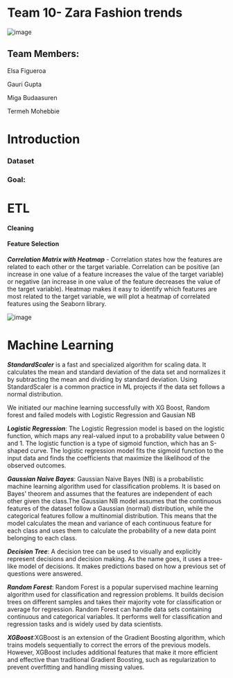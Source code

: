 # Team 10- Zara Fashion trends



![image](https://cloudinary.hbs.edu/hbsit/image/upload/s--YocdHEbD--/f_auto,c_fill,h_375,w_750,/v20200101/A17A58369E0D9FBC28574F424FBDB551.jpg)

## Team Members: 
Elsa Figueroa

Gauri Gupta

Miga Budaasuren

Termeh Mohebbie

  

# Introduction											



### Dataset



### Goal:



# ETL				


#### Cleaning 							



#### Feature Selection

***Correlation Matrix with Heatmap*** - Correlation states how the features are related to each other or the target variable. Correlation can be positive (an increase in one value of a feature increases the value of the target variable) or negative (an increase in one value of the feature decreases the value of the target variable).  Heatmap makes it easy to identify which features are most related to the target variable, we will plot a heatmap of correlated features using the Seaborn library.

![image](https://user-images.githubusercontent.com/116124534/232615274-3d7a400d-6986-4e93-9d5b-4c775a4dca63.png)


# Machine Learning


***StandardScaler*** is a fast and specialized algorithm for scaling data. It calculates the mean and standard deviation of the data set and normalizes it by subtracting the mean and dividing by standard deviation. Using StandardScaler is a common practice in ML projects if the data set follows a normal distribution.  


We initiated our machine learning successfully with XG Boost, Random forest and failed models with Logistic Regression and Gausian NB

***Logistic Regression***: The Logistic Regression model is based on the logistic function, which maps any real-valued input to a probability value between 0 and 1. The logistic function is a type of sigmoid function, which has an S-shaped curve. The logistic regression model fits the sigmoid function to the input data and finds the coefficients that maximize the likelihood of the observed outcomes.

***Gaussian Naive Bayes***: Gaussian Naive Bayes (NB) is a probabilistic machine learning algorithm used for classification problems. It is based on Bayes' theorem and assumes that the features are independent of each other given the class.The Gaussian NB model assumes that the continuous features of the dataset follow a Gaussian (normal) distribution, while the categorical features follow a multinomial distribution. This means that the model calculates the mean and variance of each continuous feature for each class and uses them to calculate the probability of a new data point belonging to each class.

***Decision Tree***: A decision tree can be used to visually and explicitly represent decisions and decision making. As the name goes, it uses a tree-like model of decisions. It makes predictions based on how a previous set of questions were answered.



***Random Forest***: Random Forest is a popular supervised machine learning algorithm used for classification and regression problems. It builds decision trees on different samples and takes their majority vote for classification or average for regression. Random Forest can handle data sets containing continuous and categorical variables. It performs well for classification and regression tasks and is widely used by data scientists.


***XGBoost***:XGBoost is an extension of the Gradient Boosting algorithm, which trains models sequentially to correct the errors of the previous models. However, XGBoost includes additional features that make it more efficient and effective than traditional Gradient Boosting, such as regularization to prevent overfitting and handling missing values.




